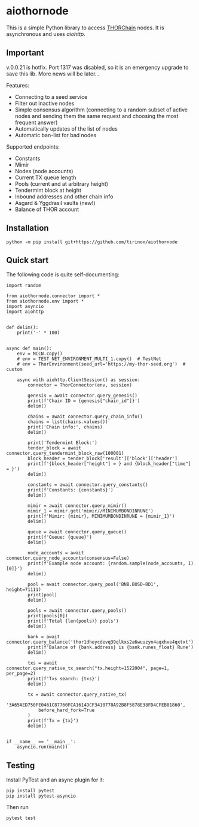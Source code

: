 # aiothornode

This is a simple Python library to access [THORChain](https://thorchain.org/) nodes. It is asynchronous and uses _aiohttp_.

## Important

v.0.0.21 is hotfix. Port 1317 was disabled, so it is an emergency upgrade to save this lib. More news will be later... 

Features:

* Connecting to a seed service
* Filter out inactive nodes
* Simple consensus algorithm (connecting to a random subset of active nodes and sending them the same request and
  choosing the most frequent answer)
* Automatically updates of the list of nodes
* Automatic ban-list for bad nodes

Supported endpoints:

* Constants
* Mimir
* Nodes (node accounts)
* Current TX queue length
* Pools (current and at arbitrary height)
* Tendermint block at height
* Inbound addresses and other chain info
* Asgard & Yggdrasil vaults (new!)
* Balance of THOR account

## Installation

`python -m pip install git+https://github.com/tirinox/aiothornode`

## Quick start

The following code is quite self-documenting:

```
import random

from aiothornode.connector import *
from aiothornode.env import *
import asyncio
import aiohttp


def delim():
    print('-' * 100)


async def main():
    env = MCCN.copy()
    # env = TEST_NET_ENVIRONMENT_MULTI_1.copy()  # TestNet
    # env = ThorEnvironment(seed_url='https://my-thor-seed.org')  # custom

    async with aiohttp.ClientSession() as session:
        connector = ThorConnector(env, session)

        genesis = await connector.query_genesis()
        print(f'Chain ID = {genesis["chain_id"]}')
        delim()

        chains = await connector.query_chain_info()
        chains = list(chains.values())
        print('Chain info:', chains)
        delim()

        print('Tendermint Block:')
        tender_block = await connector.query_tendermint_block_raw(100001)
        block_header = tender_block['result']['block']['header']
        print(f'{block_header["height"] = } and {block_header["time"] = }')
        delim()

        constants = await connector.query_constants()
        print(f'Constants: {constants}')
        delim()

        mimir = await connector.query_mimir()
        mimir_1 = mimir.get('mimir//MINIMUMBONDINRUNE')
        print(f'Mimir: {mimir}, MINIMUMBONDINRUNE = {mimir_1}')
        delim()

        queue = await connector.query_queue()
        print(f'Queue: {queue}')
        delim()

        node_accounts = await connector.query_node_accounts(consensus=False)
        print(f'Example node account: {random.sample(node_accounts, 1)[0]}')
        delim()

        pool = await connector.query_pool('BNB.BUSD-BD1', height=71111)
        print(pool)
        delim()

        pools = await connector.query_pools()
        print(pools[0])
        print(f'Total {len(pools)} pools')
        delim()

        bank = await connector.query_balance('thor1dheycdevq39qlkxs2a6wuuzyn4aqxhve4qxtxt')
        print(f'Balance of {bank.address} is {bank.runes_float} Rune')
        delim()

        txs = await connector.query_native_tx_search("tx.height=1522004", page=1, per_page=2)
        print(f'Txs search: {txs}')
        delim()

        tx = await connector.query_native_tx(
            '3A65AED750FE0461C87760FCA1614DCF3410778A92B8F5878E38FD4CFEB81860',
            before_hard_fork=True
        )
        print(f'Tx = {tx}')
        delim()


if __name__ == '__main__':
    asyncio.run(main())
```

## Testing

Install PyTest and an async plugin for it:

```
pip install pytest
pip install pytest-asyncio
```

Then run

```
pytest test
```
